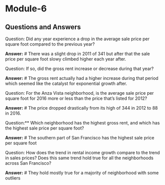 # Module-6


## Questions and Answers

Question: Did any year experience a drop in the average sale price per square foot compared to the previous year?

**Answer:** # There was a slight drop in 2011 of 341 but after that the sale price per square foot slowy climbed higher each year after.


Question: If so, did the gross rent increase or decrease during that year?

**Answer:** # The gross rent actually had a higher increase during that period which seemed like the catalyst for exponential growth after.

Question: For the Anza Vista neighborhood, is the average sale price per square foot for 2016 more or less than the price that’s listed for 2012?

**Answer:** # The price dropped drastically from its high of 344 in 2012 to 88 in 2016.


Question:** Which neighborhood has the highest gross rent, and which has the highest sale price per square foot?

**Answer:** # The southern part of San Francisco has the highest sale price per square foot

Question:  How does the trend in rental income growth compare to the trend in sales prices? Does this same trend hold true for all the neighborhoods across San Francisco?

**Answer:** # They hold mostly true for a majority of neighborhood with some outliers 